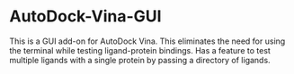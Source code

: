 # AutoDock-Vina-GUI
This is a GUI add-on for AutoDock Vina. This eliminates the need for using the terminal while testing ligand-protein bindings. Has a feature to test multiple ligands with a single protein by passing a directory of ligands.
